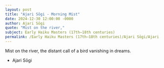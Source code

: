```yaml
---
layout: post
title: "Ajari Sōgi - Morning Mist"
date: 2024-12-30 12:00:00 -0000
author: Ajari Sōgi
quote: "Mist on the river,"
subject: Early Haiku Masters (17th–18th centuries)
permalink: /Early Haiku Masters (17th–18th centuries)/Ajari Sōgi/Ajari Sōgi - Morning Mist
---
```


Mist on the river,
the distant call of a bird
vanishing in dreams.

- Ajari Sōgi
